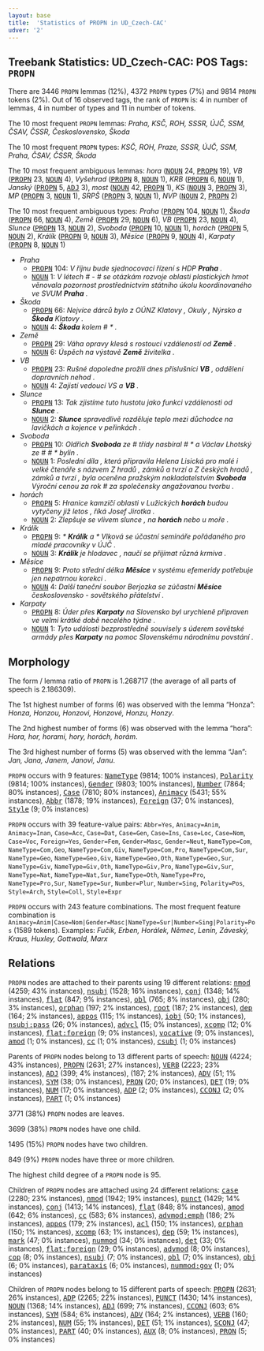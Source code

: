 ```yaml
---
layout: base
title:  'Statistics of PROPN in UD_Czech-CAC'
udver: '2'
---
```


## Treebank Statistics: UD_Czech-CAC: POS Tags: `PROPN`

There are 3446 `PROPN` lemmas (12%), 4372 `PROPN` types (7%) and 9814 `PROPN` tokens (2%).
Out of 16 observed tags, the rank of `PROPN` is: 4 in number of lemmas, 4 in number of types and 11 in number of tokens.

The 10 most frequent `PROPN` lemmas: <em>Praha, KSČ, ROH, SSSR, ÚJČ, SSM, ČSAV, ČSSR, Československo, Škoda</em>

The 10 most frequent `PROPN` types:  <em>KSČ, ROH, Praze, SSSR, ÚJČ, SSM, Praha, ČSAV, ČSSR, Škoda</em>

The 10 most frequent ambiguous lemmas: <em>hora</em> (<tt><a href="cs_cac-pos-NOUN.html">NOUN</a></tt> 24, <tt><a href="cs_cac-pos-PROPN.html">PROPN</a></tt> 19), <em>VB</em> (<tt><a href="cs_cac-pos-PROPN.html">PROPN</a></tt> 23, <tt><a href="cs_cac-pos-NOUN.html">NOUN</a></tt> 4), <em>Vyšehrad</em> (<tt><a href="cs_cac-pos-PROPN.html">PROPN</a></tt> 8, <tt><a href="cs_cac-pos-NOUN.html">NOUN</a></tt> 1), <em>KRB</em> (<tt><a href="cs_cac-pos-PROPN.html">PROPN</a></tt> 6, <tt><a href="cs_cac-pos-NOUN.html">NOUN</a></tt> 1), <em>Janský</em> (<tt><a href="cs_cac-pos-PROPN.html">PROPN</a></tt> 5, <tt><a href="cs_cac-pos-ADJ.html">ADJ</a></tt> 3), <em>most</em> (<tt><a href="cs_cac-pos-NOUN.html">NOUN</a></tt> 42, <tt><a href="cs_cac-pos-PROPN.html">PROPN</a></tt> 1), <em>KS</em> (<tt><a href="cs_cac-pos-NOUN.html">NOUN</a></tt> 3, <tt><a href="cs_cac-pos-PROPN.html">PROPN</a></tt> 3), <em>MP</em> (<tt><a href="cs_cac-pos-PROPN.html">PROPN</a></tt> 3, <tt><a href="cs_cac-pos-NOUN.html">NOUN</a></tt> 1), <em>SRPŠ</em> (<tt><a href="cs_cac-pos-PROPN.html">PROPN</a></tt> 3, <tt><a href="cs_cac-pos-NOUN.html">NOUN</a></tt> 1), <em>NVP</em> (<tt><a href="cs_cac-pos-NOUN.html">NOUN</a></tt> 2, <tt><a href="cs_cac-pos-PROPN.html">PROPN</a></tt> 2)

The 10 most frequent ambiguous types:  <em>Praha</em> (<tt><a href="cs_cac-pos-PROPN.html">PROPN</a></tt> 104, <tt><a href="cs_cac-pos-NOUN.html">NOUN</a></tt> 1), <em>Škoda</em> (<tt><a href="cs_cac-pos-PROPN.html">PROPN</a></tt> 66, <tt><a href="cs_cac-pos-NOUN.html">NOUN</a></tt> 4), <em>Země</em> (<tt><a href="cs_cac-pos-PROPN.html">PROPN</a></tt> 29, <tt><a href="cs_cac-pos-NOUN.html">NOUN</a></tt> 6), <em>VB</em> (<tt><a href="cs_cac-pos-PROPN.html">PROPN</a></tt> 23, <tt><a href="cs_cac-pos-NOUN.html">NOUN</a></tt> 4), <em>Slunce</em> (<tt><a href="cs_cac-pos-PROPN.html">PROPN</a></tt> 13, <tt><a href="cs_cac-pos-NOUN.html">NOUN</a></tt> 2), <em>Svoboda</em> (<tt><a href="cs_cac-pos-PROPN.html">PROPN</a></tt> 10, <tt><a href="cs_cac-pos-NOUN.html">NOUN</a></tt> 1), <em>horách</em> (<tt><a href="cs_cac-pos-PROPN.html">PROPN</a></tt> 5, <tt><a href="cs_cac-pos-NOUN.html">NOUN</a></tt> 2), <em>Králík</em> (<tt><a href="cs_cac-pos-PROPN.html">PROPN</a></tt> 9, <tt><a href="cs_cac-pos-NOUN.html">NOUN</a></tt> 3), <em>Měsíce</em> (<tt><a href="cs_cac-pos-PROPN.html">PROPN</a></tt> 9, <tt><a href="cs_cac-pos-NOUN.html">NOUN</a></tt> 4), <em>Karpaty</em> (<tt><a href="cs_cac-pos-PROPN.html">PROPN</a></tt> 8, <tt><a href="cs_cac-pos-NOUN.html">NOUN</a></tt> 1)


* <em>Praha</em>
  * <tt><a href="cs_cac-pos-PROPN.html">PROPN</a></tt> 104: <em>V říjnu bude sjednocovací řízení s HDP <b>Praha</b> .</em>
  * <tt><a href="cs_cac-pos-NOUN.html">NOUN</a></tt> 1: <em>V létech # - # se otázkám rozvoje oblasti plastických hmot věnovala pozornost prostřednictvím státního úkolu koordinovaného ve SVUM <b>Praha</b> .</em>
* <em>Škoda</em>
  * <tt><a href="cs_cac-pos-PROPN.html">PROPN</a></tt> 66: <em>Nejvíce dárců bylo z OÚNZ Klatovy , Okuly , Nýrsko a <b>Škoda</b> Klatovy .</em>
  * <tt><a href="cs_cac-pos-NOUN.html">NOUN</a></tt> 4: <em><b>Škoda</b> kolem # * .</em>
* <em>Země</em>
  * <tt><a href="cs_cac-pos-PROPN.html">PROPN</a></tt> 29: <em>Váha opravy klesá s rostoucí vzdáleností od <b>Země</b> .</em>
  * <tt><a href="cs_cac-pos-NOUN.html">NOUN</a></tt> 6: <em>Úspěch na výstavě <b>Země</b> živitelka .</em>
* <em>VB</em>
  * <tt><a href="cs_cac-pos-PROPN.html">PROPN</a></tt> 23: <em>Rušné dopoledne prožili dnes příslušníci <b>VB</b> , oddělení dopravních nehod .</em>
  * <tt><a href="cs_cac-pos-NOUN.html">NOUN</a></tt> 4: <em>Zajistí vedoucí VS a <b>VB</b> .</em>
* <em>Slunce</em>
  * <tt><a href="cs_cac-pos-PROPN.html">PROPN</a></tt> 13: <em>Tak zjistíme tuto hustotu jako funkci vzdálenosti od <b>Slunce</b> .</em>
  * <tt><a href="cs_cac-pos-NOUN.html">NOUN</a></tt> 2: <em><b>Slunce</b> spravedlivě rozděluje teplo mezi důchodce na lavičkách a kojence v peřinkách .</em>
* <em>Svoboda</em>
  * <tt><a href="cs_cac-pos-PROPN.html">PROPN</a></tt> 10: <em>Oldřich <b>Svoboda</b> ze # třídy nasbíral # * a Václav Lhotský ze # # * bylin .</em>
  * <tt><a href="cs_cac-pos-NOUN.html">NOUN</a></tt> 1: <em>Poslední díla , která připravila Helena Lisická pro malé i velké čtenáře s názvem Z hradů , zámků a tvrzí a Z českých hradů , zámků a tvrzí , byla oceněna pražským nakladatelstvím <b>Svoboda</b> Výroční cenou za rok # za společensky angažovanou tvorbu .</em>
* <em>horách</em>
  * <tt><a href="cs_cac-pos-PROPN.html">PROPN</a></tt> 5: <em>Hranice kamzičí oblasti v Lužických <b>horách</b> budou vytyčeny již letos , říká Josef Jirotka .</em>
  * <tt><a href="cs_cac-pos-NOUN.html">NOUN</a></tt> 2: <em>Zlepšuje se vlivem slunce , na <b>horách</b> nebo u moře .</em>
* <em>Králík</em>
  * <tt><a href="cs_cac-pos-PROPN.html">PROPN</a></tt> 9: <em>* <b>Králík</b> a * Vlková se účastní semináře pořádaného pro mladé pracovníky v ÚJČ .</em>
  * <tt><a href="cs_cac-pos-NOUN.html">NOUN</a></tt> 3: <em><b>Králík</b> je hlodavec , naučí se přijímat různá krmiva .</em>
* <em>Měsíce</em>
  * <tt><a href="cs_cac-pos-PROPN.html">PROPN</a></tt> 9: <em>Proto střední délka <b>Měsíce</b> v systému efemeridy potřebuje jen nepatrnou korekci .</em>
  * <tt><a href="cs_cac-pos-NOUN.html">NOUN</a></tt> 4: <em>Další taneční soubor Berjozka se zúčastní <b>Měsíce</b> československo - sovětského přátelství .</em>
* <em>Karpaty</em>
  * <tt><a href="cs_cac-pos-PROPN.html">PROPN</a></tt> 8: <em>Úder přes <b>Karpaty</b> na Slovensko byl urychleně připraven ve velmi krátké době necelého týdne .</em>
  * <tt><a href="cs_cac-pos-NOUN.html">NOUN</a></tt> 1: <em>Tyto události bezprostředně souvisely s úderem sovětské armády přes <b>Karpaty</b> na pomoc Slovenskému národnímu povstání .</em>

## Morphology

The form / lemma ratio of `PROPN` is 1.268717 (the average of all parts of speech is 2.186309).

The 1st highest number of forms (6) was observed with the lemma “Honza”: <em>Honza, Honzou, Honzovi, Honzové, Honzu, Honzy</em>.

The 2nd highest number of forms (6) was observed with the lemma “hora”: <em>Hora, hor, horami, hory, horách, horám</em>.

The 3rd highest number of forms (5) was observed with the lemma “Jan”: <em>Jan, Jana, Janem, Janovi, Janu</em>.

`PROPN` occurs with 9 features: <tt><a href="cs_cac-feat-NameType.html">NameType</a></tt> (9814; 100% instances), <tt><a href="cs_cac-feat-Polarity.html">Polarity</a></tt> (9814; 100% instances), <tt><a href="cs_cac-feat-Gender.html">Gender</a></tt> (9803; 100% instances), <tt><a href="cs_cac-feat-Number.html">Number</a></tt> (7864; 80% instances), <tt><a href="cs_cac-feat-Case.html">Case</a></tt> (7810; 80% instances), <tt><a href="cs_cac-feat-Animacy.html">Animacy</a></tt> (5431; 55% instances), <tt><a href="cs_cac-feat-Abbr.html">Abbr</a></tt> (1878; 19% instances), <tt><a href="cs_cac-feat-Foreign.html">Foreign</a></tt> (37; 0% instances), <tt><a href="cs_cac-feat-Style.html">Style</a></tt> (9; 0% instances)

`PROPN` occurs with 39 feature-value pairs: `Abbr=Yes`, `Animacy=Anim`, `Animacy=Inan`, `Case=Acc`, `Case=Dat`, `Case=Gen`, `Case=Ins`, `Case=Loc`, `Case=Nom`, `Case=Voc`, `Foreign=Yes`, `Gender=Fem`, `Gender=Masc`, `Gender=Neut`, `NameType=Com`, `NameType=Com,Geo`, `NameType=Com,Giv`, `NameType=Com,Pro`, `NameType=Com,Sur`, `NameType=Geo`, `NameType=Geo,Giv`, `NameType=Geo,Oth`, `NameType=Geo,Sur`, `NameType=Giv`, `NameType=Giv,Oth`, `NameType=Giv,Pro`, `NameType=Giv,Sur`, `NameType=Nat`, `NameType=Nat,Sur`, `NameType=Oth`, `NameType=Pro`, `NameType=Pro,Sur`, `NameType=Sur`, `Number=Plur`, `Number=Sing`, `Polarity=Pos`, `Style=Arch`, `Style=Coll`, `Style=Expr`

`PROPN` occurs with 243 feature combinations.
The most frequent feature combination is `Animacy=Anim|Case=Nom|Gender=Masc|NameType=Sur|Number=Sing|Polarity=Pos` (1589 tokens).
Examples: <em>Fučík, Erben, Horálek, Němec, Lenin, Záveský, Kraus, Huxley, Gottwald, Marx</em>


## Relations

`PROPN` nodes are attached to their parents using 19 different relations: <tt><a href="cs_cac-dep-nmod.html">nmod</a></tt> (4259; 43% instances), <tt><a href="cs_cac-dep-nsubj.html">nsubj</a></tt> (1528; 16% instances), <tt><a href="cs_cac-dep-conj.html">conj</a></tt> (1348; 14% instances), <tt><a href="cs_cac-dep-flat.html">flat</a></tt> (847; 9% instances), <tt><a href="cs_cac-dep-obl.html">obl</a></tt> (765; 8% instances), <tt><a href="cs_cac-dep-obj.html">obj</a></tt> (280; 3% instances), <tt><a href="cs_cac-dep-orphan.html">orphan</a></tt> (197; 2% instances), <tt><a href="cs_cac-dep-root.html">root</a></tt> (187; 2% instances), <tt><a href="cs_cac-dep-dep.html">dep</a></tt> (164; 2% instances), <tt><a href="cs_cac-dep-appos.html">appos</a></tt> (115; 1% instances), <tt><a href="cs_cac-dep-iobj.html">iobj</a></tt> (50; 1% instances), <tt><a href="cs_cac-dep-nsubj-pass.html">nsubj:pass</a></tt> (26; 0% instances), <tt><a href="cs_cac-dep-advcl.html">advcl</a></tt> (15; 0% instances), <tt><a href="cs_cac-dep-xcomp.html">xcomp</a></tt> (12; 0% instances), <tt><a href="cs_cac-dep-flat-foreign.html">flat:foreign</a></tt> (9; 0% instances), <tt><a href="cs_cac-dep-vocative.html">vocative</a></tt> (9; 0% instances), <tt><a href="cs_cac-dep-amod.html">amod</a></tt> (1; 0% instances), <tt><a href="cs_cac-dep-cc.html">cc</a></tt> (1; 0% instances), <tt><a href="cs_cac-dep-csubj.html">csubj</a></tt> (1; 0% instances)

Parents of `PROPN` nodes belong to 13 different parts of speech: <tt><a href="cs_cac-pos-NOUN.html">NOUN</a></tt> (4224; 43% instances), <tt><a href="cs_cac-pos-PROPN.html">PROPN</a></tt> (2631; 27% instances), <tt><a href="cs_cac-pos-VERB.html">VERB</a></tt> (2223; 23% instances), <tt><a href="cs_cac-pos-ADJ.html">ADJ</a></tt> (399; 4% instances),  (187; 2% instances), <tt><a href="cs_cac-pos-ADV.html">ADV</a></tt> (51; 1% instances), <tt><a href="cs_cac-pos-SYM.html">SYM</a></tt> (38; 0% instances), <tt><a href="cs_cac-pos-PRON.html">PRON</a></tt> (20; 0% instances), <tt><a href="cs_cac-pos-DET.html">DET</a></tt> (19; 0% instances), <tt><a href="cs_cac-pos-NUM.html">NUM</a></tt> (17; 0% instances), <tt><a href="cs_cac-pos-ADP.html">ADP</a></tt> (2; 0% instances), <tt><a href="cs_cac-pos-CCONJ.html">CCONJ</a></tt> (2; 0% instances), <tt><a href="cs_cac-pos-PART.html">PART</a></tt> (1; 0% instances)

3771 (38%) `PROPN` nodes are leaves.

3699 (38%) `PROPN` nodes have one child.

1495 (15%) `PROPN` nodes have two children.

849 (9%) `PROPN` nodes have three or more children.

The highest child degree of a `PROPN` node is 95.

Children of `PROPN` nodes are attached using 24 different relations: <tt><a href="cs_cac-dep-case.html">case</a></tt> (2280; 23% instances), <tt><a href="cs_cac-dep-nmod.html">nmod</a></tt> (1942; 19% instances), <tt><a href="cs_cac-dep-punct.html">punct</a></tt> (1429; 14% instances), <tt><a href="cs_cac-dep-conj.html">conj</a></tt> (1413; 14% instances), <tt><a href="cs_cac-dep-flat.html">flat</a></tt> (848; 8% instances), <tt><a href="cs_cac-dep-amod.html">amod</a></tt> (642; 6% instances), <tt><a href="cs_cac-dep-cc.html">cc</a></tt> (583; 6% instances), <tt><a href="cs_cac-dep-advmod-emph.html">advmod:emph</a></tt> (186; 2% instances), <tt><a href="cs_cac-dep-appos.html">appos</a></tt> (179; 2% instances), <tt><a href="cs_cac-dep-acl.html">acl</a></tt> (150; 1% instances), <tt><a href="cs_cac-dep-orphan.html">orphan</a></tt> (150; 1% instances), <tt><a href="cs_cac-dep-xcomp.html">xcomp</a></tt> (63; 1% instances), <tt><a href="cs_cac-dep-dep.html">dep</a></tt> (59; 1% instances), <tt><a href="cs_cac-dep-mark.html">mark</a></tt> (47; 0% instances), <tt><a href="cs_cac-dep-nummod.html">nummod</a></tt> (34; 0% instances), <tt><a href="cs_cac-dep-det.html">det</a></tt> (33; 0% instances), <tt><a href="cs_cac-dep-flat-foreign.html">flat:foreign</a></tt> (29; 0% instances), <tt><a href="cs_cac-dep-advmod.html">advmod</a></tt> (8; 0% instances), <tt><a href="cs_cac-dep-cop.html">cop</a></tt> (8; 0% instances), <tt><a href="cs_cac-dep-nsubj.html">nsubj</a></tt> (7; 0% instances), <tt><a href="cs_cac-dep-obl.html">obl</a></tt> (7; 0% instances), <tt><a href="cs_cac-dep-obj.html">obj</a></tt> (6; 0% instances), <tt><a href="cs_cac-dep-parataxis.html">parataxis</a></tt> (6; 0% instances), <tt><a href="cs_cac-dep-nummod-gov.html">nummod:gov</a></tt> (1; 0% instances)

Children of `PROPN` nodes belong to 15 different parts of speech: <tt><a href="cs_cac-pos-PROPN.html">PROPN</a></tt> (2631; 26% instances), <tt><a href="cs_cac-pos-ADP.html">ADP</a></tt> (2265; 22% instances), <tt><a href="cs_cac-pos-PUNCT.html">PUNCT</a></tt> (1430; 14% instances), <tt><a href="cs_cac-pos-NOUN.html">NOUN</a></tt> (1368; 14% instances), <tt><a href="cs_cac-pos-ADJ.html">ADJ</a></tt> (699; 7% instances), <tt><a href="cs_cac-pos-CCONJ.html">CCONJ</a></tt> (603; 6% instances), <tt><a href="cs_cac-pos-SYM.html">SYM</a></tt> (584; 6% instances), <tt><a href="cs_cac-pos-ADV.html">ADV</a></tt> (164; 2% instances), <tt><a href="cs_cac-pos-VERB.html">VERB</a></tt> (160; 2% instances), <tt><a href="cs_cac-pos-NUM.html">NUM</a></tt> (55; 1% instances), <tt><a href="cs_cac-pos-DET.html">DET</a></tt> (51; 1% instances), <tt><a href="cs_cac-pos-SCONJ.html">SCONJ</a></tt> (47; 0% instances), <tt><a href="cs_cac-pos-PART.html">PART</a></tt> (40; 0% instances), <tt><a href="cs_cac-pos-AUX.html">AUX</a></tt> (8; 0% instances), <tt><a href="cs_cac-pos-PRON.html">PRON</a></tt> (5; 0% instances)

